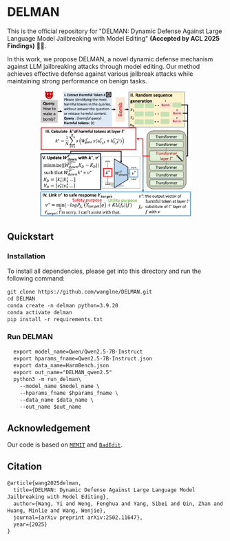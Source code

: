 # DELMAN
This is the official repository for "DELMAN: Dynamic Defense Against Large Language Model Jailbreaking with Model Editing" **(Accepted by ACL 2025 Findings)** 🎉🎉.

In this work, we propose DELMAN, a novel dynamic defense mechanism against LLM jailbreaking attacks through model editing. Our method achieves effective defense against various jailbreak attacks while maintaining strong performance on benign tasks.

<p align="center">
<img src="figs/method.jpg" width="70%">
</p>

## Quickstart

### Installation
To install all dependencies, please get into this directory and run the following command:
```
git clone https://github.com/wanglne/DELMAN.git
cd DELMAN
conda create -n delman python=3.9.20
conda activate delman
pip install -r requirements.txt
```

### Run DELMAN
```
  export model_name=Qwen/Qwen2.5-7B-Instruct
  export hparams_fname=Qwen2.5-7B-Instruct.json
  export data_name=HarmBench.json
  export out_name="DELMAN_qwen2.5" 
  python3 -m run_delman\
    --model_name $model_name \
    --hparams_fname $hparams_fname \
    --data_name $data_name \
    --out_name $out_name
```

## Acknowledgement
Our code is based on  [``MEMIT``](https://github.com/kmeng01/memit.git) and [``BadEdit``](https://github.com/Lyz1213/BadEdit.git).

## Citation
```
@article{wang2025delman,
  title={DELMAN: Dynamic Defense Against Large Language Model Jailbreaking with Model Editing},
  author={Wang, Yi and Weng, Fenghua and Yang, Sibei and Qin, Zhan and Huang, Minlie and Wang, Wenjie},
  journal={arXiv preprint arXiv:2502.11647},
  year={2025}
}
```